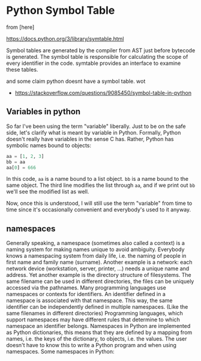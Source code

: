 # Python Symbol Table

from [here]

https://docs.python.org/3/library/symtable.html

Symbol tables are generated by the compiler from AST just before bytecode is
generated. The symbol table is responsible for calculating the scope of every
identifier in the code. symtable provides an interface to examine these tables.

and some claim python doesnt have a symbol table. wot

* https://stackoverflow.com/questions/9085450/symbol-table-in-python

## Variables in python

So far I've been using the term "variable" liberally. Just to be on the safe
side, let's clarify what is meant by variable in Python. Formally, Python
doesn't really have variables in the sense C has. Rather, Python has symbolic
names bound to objects:

```python
aa = [1, 2, 3]
bb = aa
aa[0] = 666
```

In this code, `aa` is a name bound to a list object. `bb` is a name bound to the
same object. The third line modifies the list through `aa`, and if we print out `bb`
we'll see the modified list as well.

Now, once this is understood, I will still use the term "variable" from time to
time since it's occasionally convenient and everybody's used to it anyway.

## namespaces

Generally speaking, a namespace (sometimes also called a context) is a naming
system for making names unique to avoid ambiguity. Everybody knows a namespacing
system from daily life, i.e. the naming of people in first name and family name
(surname). Another example is a network: each network device (workstation,
server, printer, ...) needs a unique name and address. Yet another example is
the directory structure of filesystems. The same filename can be used in
different directories, the files can be uniquely accessed via the pathnames.
Many programming languages use namespaces or contexts for identifiers. An
identifier defined in a namespace is associated with that namespace. This way,
the same identifier can be independently defined in multiple namespaces. (Like
the same filenames in different directories) Programming languages, which
support namespaces may have different rules that determine to which namespace an
identifier belongs.  Namespaces in Python are implemented as Python
dictionaries, this means that they are defined by a mapping from names, i.e. the
keys of the dictionary, to objects, i.e. the values. The user doesn't have to
know this to write a Python program and when using namespaces.  Some namespaces
in Python:
